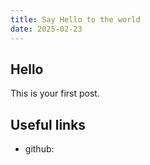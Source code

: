 ```yaml
---
title: Say Hello to the world
date: 2025-02-23
---
```


## Hello

This is your first post.

## Useful links

- github:
